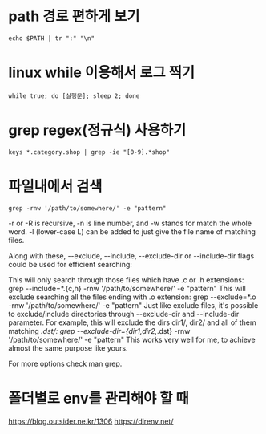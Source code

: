 # path 경로 편하게 보기

```
echo $PATH | tr ":" "\n"
```

# linux while 이용해서 로그 찍기

```
while true; do [실행문]; sleep 2; done
```

# grep regex(정규식) 사용하기

```
keys *.category.shop | grep -ie "[0-9].*shop"
```

# 파일내에서 검색

```
grep -rnw '/path/to/somewhere/' -e "pattern"
```

-r or -R is recursive,
-n is line number, and
-w stands for match the whole word.
-l (lower-case L) can be added to just give the file name of matching files.

Along with these, --exclude, --include, --exclude-dir or --include-dir flags could be used for efficient searching:

This will only search through those files which have .c or .h extensions:
grep --include=\*.{c,h} -rnw '/path/to/somewhere/' -e "pattern"
This will exclude searching all the files ending with .o extension:
grep --exclude=*.o -rnw '/path/to/somewhere/' -e "pattern"
Just like exclude files, it's possible to exclude/include directories through --exclude-dir and --include-dir parameter. For example, this will exclude the dirs dir1/, dir2/ and all of them matching *.dst/:
grep --exclude-dir={dir1,dir2,*.dst} -rnw '/path/to/somewhere/' -e "pattern"
This works very well for me, to achieve almost the same purpose like yours.

For more options check man grep.

# 폴더별로 env를 관리해야 할 때

https://blog.outsider.ne.kr/1306
https://direnv.net/
